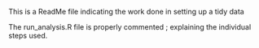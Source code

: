 This is a ReadMe file indicating the work done in setting up a tidy data

The run_analysis.R file is properly commented ; explaining the individual steps used.